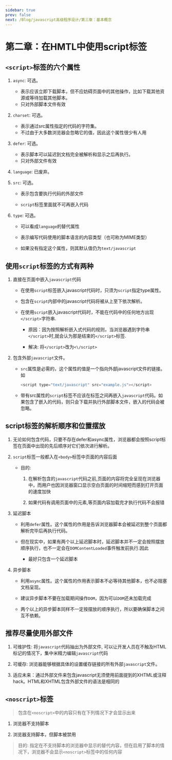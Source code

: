 ```yaml
---
sidebar: true
prev: false
next: /Blog/javascript高级程序设计/第三章：基本概念
---
```


# 第二章：在HMTL中使用script标签

## `<script>`标签的六个属性

1. `async`: 可选。
    - 表示应该立即下载脚本，但不应妨碍页面中的其他操作，比如下载其他资源或等待加载其他脚本。
    - 只对外部脚本文件有效

2. `charset`: 可选。

    - 表示通过src属性指定的代码的字符集。
    - 不过由于大多数浏览器会忽略它的值，因此这个属性很少有人用

3. `defer`: 可选。

    - 表示脚本可以延迟到文档完全被解析和显示之后再执行。
    - 只对外部文件有效

4. `language`: 已废弃。

5. `src`: 可选。

    - 表示包含要执行代码的外部文件

    - `script`标签里面就不可再嵌入代码

6. `type`: 可选。

    - 可以看成`language`的替代属性

    - 表示编写代码使用的脚本语言的内容类型（也可称为MIME类型）

    - 如果没有指定这个属性，则其默认值仍为`text/javascript`

## 使用`script`标签的方式有两种

1. 直接在页面中嵌入`javascript`代码

    - 在使用`script`标签嵌入javascript代码时，只须为`script`指定type属性。

    - 包含在`script`内部中的javascript代码将被从上至下依次解析。

    - 在使用`script`嵌入javascript代码时，不能在代码中的任何地方出现`</script>`字符串.
    
      - 原因：因为按照解析嵌入式代码的规则，当浏览器遇到字符串`</script>`时,就会认为那是结束的`</script>`标签.

      - 解决: 将`</script>`改为`<\/script>`

2. 包含外部`javascript`文件。

    - `src`属性是必需的，这个属性的值是一个指向外部javascript文件的链接。如

      ```javascript
      <script type="text/javascript" src="example.js"></script>
      ```
    - 带有src属性的`script`标签不应该在标签之间再嵌入`javascript`代码。如果包含了嵌入的代码，则只会下载并执行外部脚本文件，嵌入的代码会被忽略。

## script标签的解析顺序和位置摆放

1. 无论如何包含代码，只要不存在defer和async属性，浏览器都会按照script标签在页面中出现的先后顺序对它们依次进行解析。

2. `script`标签一般都入在`<body>`标签中页面的内容后面

     - 目的: 
        
        1. 在解析包含的`javascript`代码之前,页面的内容将完全呈现在浏览器中，而用户也因浏览器窗口显示空白页面的时间缩短而感到打开页面的速度加快

        2. 如果代码有调用页面中的元素,等页面内容加载完才执行代码不会报错

3. 延迟脚本

    - 利用`defer`属性。这个属性的作用是告诉浏览器脚本会被延迟到整个页面都解析完毕后再执行代码。

    - 但在现实中，如果有两个以上延迟脚本时，延迟脚本并不一定会按照摆放顺序执行，也不一定会在`DOMContentLoaded`事件触发前执行.因此
    
        - 最好只包含一个延迟脚本

4. 异步脚本

    - 利用`async`属性。这个属性的作用表示脚本不必等待其他脚本，也不必阻塞文档呈现。

    - 建议异步脚本不要在加载期间操作`DOM`，因为可以`DOM`还未加载完成

    - 两个以上的异步脚本同样不一定按摆放的顺序执行，所以要确保脚本之间互不依赖。

## 推荐尽量使用外部文件

1. 可维护性: 将`javascript`代码抽出为外部文件, 可以让开发人员在不触及HTML标记的情况下，集中米精力编辑`javascript`代码

2. 可缓存: 浏览器能够根据具体的设置缓存链接的所有外部`javascript`文件。

3. 适应未来：通过外部文件来包含javascript无须使用前面提到的XHTML或注释hack。HTML和XHTML包含外部文件的语法是相同的

## `<noscript>`标签

> 包含在`<noscript>`中的内容只有在下列情况下才会显示出来

1. 浏览器不支持脚本

2. 浏览器支持脚本，但脚本被禁用

> 目的: 指定在不支持脚本的浏览器中显示的替代内容，但在启用了脚本的情况下，浏览器不会显示`<noscript>`标签中的任何内容
